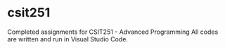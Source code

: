 # csit251
Completed assignments for CSIT251 - Advanced Programming
All codes are written and run in Visual Studio Code.

